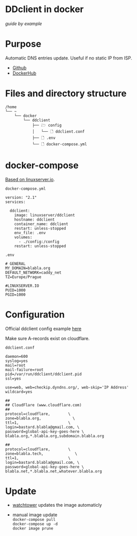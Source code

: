 # DDclient in docker

###### guide by example

# Purpose

Automatic DNS entries update. Useful if no static IP from ISP.

* [Github](https://github.com/ddclient/ddclient)
* [DockerHub](https://hub.docker.com/r/linuxserver/ddclient)

# Files and directory structure

  ```
  /home
  └── ~
      └── docker
          └── ddclient
              ├── 🗁 config
              │   └── 🗋 ddclient.conf
              ├── 🗋 .env
              └── 🗋 docker-compose.yml
  ```              

# docker-compose
  
  [Based on linuxserver.io](https://hub.docker.com/r/linuxserver/ddclient).

  `docker-compose.yml`

  ```
  version: "2.1"
  services:

    ddclient:
      image: linuxserver/ddclient
      hostname: ddclient
      container_name: ddclient
      restart: unless-stopped
      env_file: .env
      volumes:
        - ./config:/config
      restart: unless-stopped
  ```

  `.env`

  ```
  # GENERAL
  MY_DOMAIN=blabla.org
  DEFAULT_NETWORK=caddy_net
  TZ=Europe/Prague

  #LINUXSERVER.IO
  PUID=1000
  PGID=1000
  ```

# Configuration

Official ddclient config example
[here](https://github.com/ddclient/ddclient/blob/master/sample-etc_ddclient.conf)

Make sure A-records exist on cloudflare.

  `ddclient.conf`

  ```
  daemon=600
  syslog=yes
  mail=root
  mail-failure=root
  pid=/var/run/ddclient/ddclient.pid
  ssl=yes

  use=web, web=checkip.dyndns.org/, web-skip='IP Address'
  wildcard=yes

  ##
  ## CloudFlare (www.cloudflare.com)
  ##
  protocol=cloudflare,        \
  zone=blabla.org,              \
  ttl=1,                      \
  login=bastard.blabla@gmail.com, \
  password=global-api-key-goes-here \
  blabla.org,*.blabla.org,subdomain.blabla.org

  ##
  protocol=cloudflare,        \
  zone=blabla.tech,              \
  ttl=1,                      \
  login=bastard.blabla@gmail.com, \
  password=global-api-key-goes-here \
  blabla.net,*.blabla.net,whatever.blabla.org
  ```

# Update

  * [watchtower](https://github.com/DoTheEvo/selfhosted-apps-docker/tree/master/watchtower)
   updates the image automaticly

  * manual image update</br>
    `docker-compose pull`</br>
    `docker-compose up -d`</br>
    `docker image prune`
